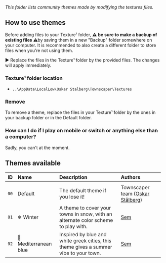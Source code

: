 _This folder lists community themes made by modifying the textures files._ 

## How to use themes 

Before adding files to your Texture¹ folder, ⚠️ **be sure to make a backup of existing files** ⚠️by saving them in a new "Backup" folder somewhere on your computer. 
It is recommended to also create a different folder to store files when you're not using them.

▶ Replace the files in the Texture¹ folder by the provided files. The changes will apply immediately.

### Texture¹ folder location

* `..\AppData\LocalLow\Oskar Stalberg\Townscaper\Textures`

### Remove
To remove a theme, replace the files in your Texture¹ folder by the ones in your backup folder or in the Default folder. 

### How can I do if I play on mobile or switch or anything else than a computer? 
Sadly, you can't at the moment.

## Themes available 

| ID | Name | Description | Authors |
|---|:--|:--|:--|
|||||
| `00` | Default                | The default theme if you lose it!                                                      | Townscaper team ([Oskar Stålberg](https://twitter.com/osksta)) | 
| `01` | ❄ Winter               | A theme to cover your towns in snow, with an alternate color scheme to play with.     | [Sem](https://sem-from-france.carrd.co/) | 
| `02` | 🔵 Mediterranean blue  | Inspired by blue and white greek cities, this theme gives a summer vibe to your town. | [Sem](https://sem-from-france.carrd.co/) | 
